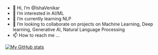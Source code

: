 - 👋 Hi, I’m @IshaVenikar
- 👀 I’m interested in AI/ML
- 🌱 I’m currently learning NLP
- 💞️ I’m looking to collaborate on projects on Machine Learning, Deep learning, Generative AI, Natural Language Processing
- 📫 How to reach me ...

[![My GitHub stats](https://github-readme-stats.vercel.app/api?username=@IshaVenikar)](https://github.com/anuraghazra/github-readme-stats)
<!---
IshaVenikar/IshaVenikar is a ✨ special ✨ repository because its `README.md` (this file) appears on your GitHub profile.
You can click the Preview link to take a look at your changes.
--->
